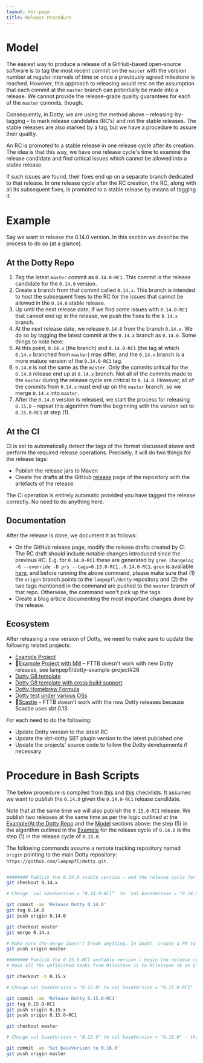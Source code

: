 ```yaml
---
layout: doc-page
title: Release Procedure
---
```


# Model
The easiest way to produce a release of a GitHub-based open-source software is to tag the most recent commit on the `master` with the version number at regular intervals of time or once a previously agreed milestone is reached. However, this approach to releasing would rest on the assumption that each commit at the `master` branch can potentially be made into a release. We cannot provide the release-grade quality guarantees for each of the `master` commits, though.

Consequently, in Dotty, we are using the method above – releasing-by-tagging – to mark release candidates (RC’s) and not the stable releases. The stable releases are also marked by a tag, but we have a procedure to assure their quality.

An RC is promoted to a stable release in one release cycle after its creation. The idea is that this way, we have one release cycle's time to examine the release candidate and find critical issues which cannot be allowed into a stable release.

If such issues are found, their fixes end up on a separate branch dedicated to that release. In one release cycle after the RC creation, the RC, along with all its subsequent fixes, is promoted to a stable release by means of tagging it.

# Example
Say we want to release the 0.14.0 version. In this section we describe the process to do so (at a glance).

## At the Dotty Repo
1. Tag the latest `master` commit as `0.14.0-RC1`. This commit is the release candidate for the `0.14.0` version.
2. Create a branch from that commit called `0.14.x`. This branch is intended to host the subsequent fixes to the RC for the issues that cannot be allowed in the `0.14.0` stable release.
3. Up until the next release date, if we find some issues with `0.14.0-RC1` that cannot end up in the release, we push the fixes to the `0.14.x` branch.
4. At the next release date, we release `0.14.0` from the branch `0.14.x`. We do so by tagging the latest commit at the `0.14.x` branch as `0.14.0`. Some things to note here:
  1. At this point, `0.14.x` (the branch) and `0.14.0-RC1` (the tag at which `0.14.x` branched from `master`) may differ, and the `0.14.x` branch is a more mature version of the `0.14.0-RC1` tag.
  2. `0.14.0` is not the same as the `master`. Only the commits critical for the `0.14.0` release end up at `0.14.x` branch. Not all of the commits made to the `master` during the release cycle are critical to `0.14.0`. However, all of the commits from `0.14.x` must end up on the `master` branch, so we merge `0.14.x` into `master`.
5. After the `0.14.0` version is released, we start the process for releasing `0.15.0` – repeat this algorithm from the beginning with the version set to `0.15.0-RC1` at step (1).

## At the CI
CI is set to automatically detect the tags of the format discussed above and perform the required release operations. Precisely, it will do two things for the release tags:

- Publish the release jars to Maven
- Create the drafts at the GitHub [release](https://github.com/lampepfl/dotty/releases) page of the repository with the artefacts of the release.

The CI operation is entirely automatic provided you have tagged the release correctly. No need to do anything here.

## Documentation
After the release is done, we document it as follows:

- On the GitHub release page, modify the release drafts created by CI. The RC draft should include notable changes introduced since the previous RC. E.g. for `0.14.0-RC1` these are generated by `gren changelog -G --override -D prs --tags=0.13.0-RC1..0.14.0-RC1`. `gren` is available [here](https://github.com/github-tools/github-release-notes), and before running the above command, please make sure that (1) the `origin` branch points to the `lampepfl/dotty` repository and (2) the two tags mentioned in the command are pushed to the `master` branch of that repo. Otherwise, the command won't pick up the tags.
- Create a blog article documenting the most important changes done by the release.

## Ecosystem
After releasing a new version of Dotty, we need to make sure to update the following related projects:

- [Example Project](https://github.com/lampepfl/dotty-example-project)
- 🚫[Example Project with Mill](https://github.com/lampepfl/dotty-example-project/tree/mill) – FTTB doesn't work with new Dotty releases, see lampepfl/dotty-example-project#26
- [Dotty G8 template](https://github.com/lampepfl/dotty.g8)
- [Dotty G8 template with cross build support](https://github.com/lampepfl/dotty-cross.g8)
- [Dotty Homebrew Formula](https://github.com/lampepfl/homebrew-brew)
- [Dotty test under various OSs](https://github.com/lampepfl/packtest)
- 🚫[Scastie](https://github.com/scalacenter/scastie/) – FTTB doesn't work with the new Dotty releases because Scastie uses sbt 0.13.

For each need to do the following:

- Update Dotty version to the latest RC
- Update the sbt-dotty SBT plugin version to the latest published one
- Update the projects' source code to follow the Dotty developments if necessary

# Procedure in Bash Scripts
The below procedure is compiled from [this](https://github.com/lampepfl/dotty/issues/5907#issue-409313505) and [this](https://github.com/lampepfl/dotty/issues/6235#issue-429265748) checklists. It assumes we want to publish the `0.14.0` given the `0.14.0-RC1` release candidate.

Note that at the same time we will also publish the `0.15.0-RC1` release. We publish two releases at the same time as per the logic outlined at the [Example/At the Dotty Repo](#at-the-dotty-repo) and the [Model](#model) sections above: the step (5) in the algorithm outlined in the [Example](#at-the-dotty-repo) for the release cycle of `0.14.0` is the step (1) in the release cycle of `0.15.0`.

The following commands assume a remote tracking repository named `origin` pointing to the main Dotty repository: `https://github.com/lampepfl/dotty.git`.


```bash

######## Publish the 0.14.0 stable version – end the release cycle for 0.14.0 ########
git checkout 0.14.x

# Change `val baseVersion = "0.14.0-RC1"` to `val baseVersion = "0.14.0"` in project/Build.scala

git commit -am 'Release Dotty 0.14.0'
git tag 0.14.0
git push origin 0.14.0

git checkout master
git merge 0.14.x

# Make sure the merge doesn't break anything. In doubt, create a PR to run the CL
git push origin master

######## Publish the 0.15.0-RC1 unstable version – begin the release cycle for 0.15.0 ########
# Move all the unfinished tasks from Milestone 15 to Milestone 16 on GitHub – see https://github.com/lampepfl/dotty/milestones

git checkout -b 0.15.x

# Change val baseVersion = "0.15.0" to val baseVersion = "0.15.0-RC1"

git commit -am 'Release Dotty 0.15.0-RC1'
git tag 0.15.0-RC1
git push origin 0.15.x
git push origin 0.15.0-RC1

git checkout master

# Change val baseVersion = "0.15.0" to val baseVersion = "0.16.0" - this will be the next version after `0.15.0-RC1` is promoted to `0.15.0`.

git commit -am 'Set baseVersion to 0.16.0'
git push origin master
```